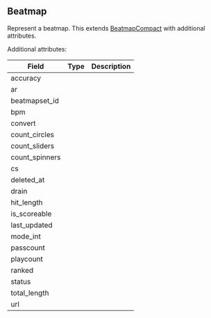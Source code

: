 ## Beatmap

Represent a beatmap. This extends [BeatmapCompact](#beatmapcompact) with additional attributes.

Additional attributes:

Field          | Type   | Description
-------------- | ------ | -----------
accuracy       |        | |
ar             |        | |
beatmapset_id  |        | |
bpm            |        | |
convert        |        | |
count_circles  |        | |
count_sliders  |        | |
count_spinners |        | |
cs             |        | |
deleted_at     |        | |
drain          |        | |
hit_length     |        | |
is_scoreable   |        | |
last_updated   |        | |
mode_int       |        | |
passcount      |        | |
playcount      |        | |
ranked         |        | |
status         |        | |
total_length   |        | |
url            |        | |
